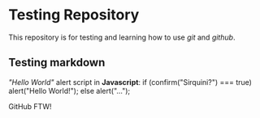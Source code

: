 # Testing Repository

This repository is for testing and learning how to use *git* and *github*.

## Testing markdown
*"Hello World"* alert script in **Javascript**:
    if (confirm("Sirquini?") === true)
    	alert("Hello World!");
    else alert("...");

GitHub FTW!
